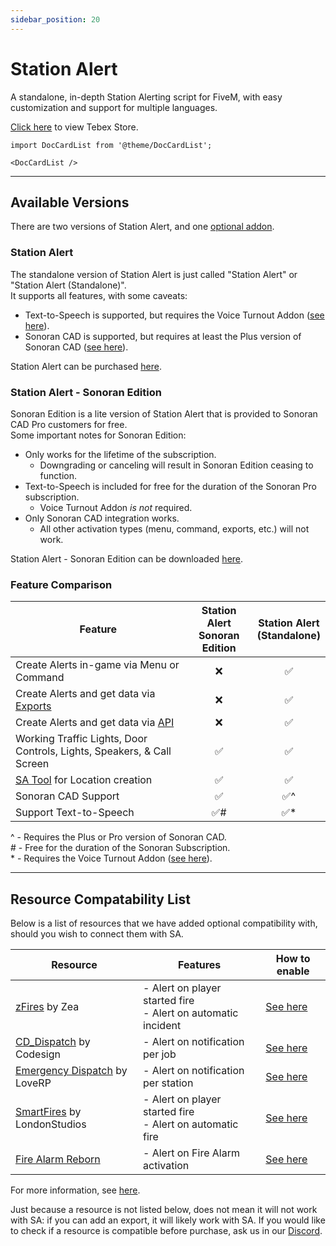 ```yaml
---
sidebar_position: 20
---
```


# Station Alert

A standalone, in-depth Station Alerting script for FiveM, with easy customization and support for multiple languages.

[Click here](https://store.inferno-collection.com/category/sa) to view Tebex Store.

```mdx-code-block
import DocCardList from '@theme/DocCardList';

<DocCardList />
```

***

## Available Versions
There are two versions of Station Alert, and one [optional addon](usage/tts.md).

### Station Alert
The standalone version of Station Alert is just called "Station Alert" or "Station Alert (Standalone)".  
It supports all features, with some caveats:

- Text-to-Speech is supported, but requires the Voice Turnout Addon ([see here](usage/tts.md)).
- Sonoran CAD is supported, but requires at least the Plus version of Sonoran CAD ([see here](https://sonorancad.com/pricing)).

Station Alert can be purchased [here](https://store.inferno-collection.com/category/sa).

### Station Alert - Sonoran Edition
Sonoran Edition is a lite version of Station Alert that is provided to Sonoran CAD Pro customers for free.  
Some important notes for Sonoran Edition:

- Only works for the lifetime of the subscription.
  - Downgrading or canceling will result in Sonoran Edition ceasing to function.
- Text-to-Speech is included for free for the duration of the Sonoran Pro subscription.
  - Voice Turnout Addon *is not* required.
- Only Sonoran CAD integration works.
  - All other activation types (menu, command, exports, etc.) will not work.

Station Alert - Sonoran Edition can be downloaded [here](https://store.inferno-collection.com/package/station-alert-sonoran-edition).

### Feature Comparison

| Feature                                                                | Station Alert<br/>Sonoran Edition | Station Alert<br/>(Standalone) |
|------------------------------------------------------------------------|:---------------------------------:|:------------------------------:|
| Create Alerts in-game via Menu or Command                              |                 ❌                 |               ✅                |
| Create Alerts and get data via [Exports](developers/exports)           |                 ❌                 |               ✅                |
| Create Alerts and get data via [API](developers/api.mdx)               |                 ❌                 |               ✅                |
| Working Traffic Lights, Door Controls, Lights, Speakers, & Call Screen |                 ✅                 |               ✅                |
| [SA Tool](developers/tool.md) for Location creation                    |                 ✅                 |               ✅                |
| Sonoran CAD Support                                                    |                 ✅                 |              ✅\^               |
| Support Text-to-Speech                                                 |                ✅\#                |              ✅\*               |

\^ - Requires the Plus or Pro version of Sonoran CAD.  
\# - Free for the duration of the Sonoran Subscription.  
\* - Requires the Voice Turnout Addon ([see here](usage/tts.md)).

***

## Resource Compatability List

Below is a list of resources that we have added optional compatibility with, should you wish to connect them with SA.

| Resource                                                                                                                                                             | Features                                                         | How to enable                                            |
|----------------------------------------------------------------------------------------------------------------------------------------------------------------------|------------------------------------------------------------------|----------------------------------------------------------|
| [zFires](https://forum.cfx.re/t/paid-standalone-esx-qbcore-z-fire/5244464?u=christopherm) by Zea                                                                     | - Alert on player started fire<br/>- Alert on automatic incident | [See here](developers/third-party.md#zfires)             |
| [CD_Dispatch](https://forum.cfx.re/t/paid-codesign-police-dispatch/2007097?u=christopherm) by Codesign                                                               | - Alert on notification per job                                  | [See here](developers/third-party.md#cd_dispatch)        |
| [Emergency Dispatch](https://love-rp.tebex.io/package/4887641) by LoveRP                                                                                             | - Alert on notification per station                              | [See here](developers/third-party.md#emergency-dispatch) |
| [SmartFires](https://forum.cfx.re/t/smart-fires-automatic-fires-fire-smoke-types-many-integrations-standalone-paid-resource/4792695?u=christopherm) by LondonStudios | - Alert on player started fire<br/>- Alert on automatic fire     | [See here](developers/third-party.md#smart-fires)        |
| [Fire Alarm Reborn](../fire-alarm-reborn)                                                                                                                            | - Alert on Fire Alarm activation                                 | [See here](developers/third-party.md#fire-alarm-reborn)  |

For more information, see [here](developers/third-party.md).

Just because a resource is not listed below, does not mean it will not work with SA: if you can add an export, it will likely work with SA. 
If you would like to check if a resource is compatible before purchase, ask us in our [Discord](https://inferno.gay/discord).
